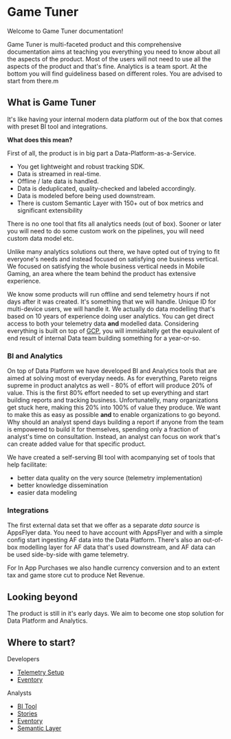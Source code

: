 # Game Tuner

Welcome to Game Tuner documentation!

Game Tuner is multi-faceted product and this comprehensive documentation aims at teaching you everything you need to know about all the aspects of the product. Most of the users will not need to use all the aspects of the product and that's fine. Analytics is a team sport. At the bottom you will find guideliness based on different roles. You are advised to start from there.m

## What is Game Tuner

It's like having your internal modern data platform out of the box that comes with preset BI tool and integrations.

__What does this mean?__

First of all, the product is in big part a Data-Platform-as-a-Service. 
- You get lightweight and robust tracking SDK. 
- Data is streamed in real-time. 
- Offline / late data is handled.
- Data is deduplicated, quality-checked and labeled accordingly.
- Data is modeled before being used downstream.
- There is custom Semantic Layer with 150+ out of box metrics and significant extensibility

There is no one tool that fits all analytics needs (out of box). Sooner or later you will need to do some custom work on the pipelines, you will need custom data model etc.

Unlike many analytics solutions out there, we have opted out of trying to fit everyone's needs and instead focused on satisfying one business vertical. We focused on satisfying the whole business vertical needs in Mobile Gaming, an area where the team behind the product has extensive experience. 

We know some products will run offline and send telemetry hours if not days after it was created. It's something that we will handle. Unique ID for multi-device users, we will handle it. We actually do data modelling that's based on 10 years of experience doing user analytics. You can get direct access to both your telemetry data __and__ modelled data. Considering everything is built on top of [GCP](https://cloud.google.com/), you will immidaitelly get the equivalent of end result of internal Data team building something for a year-or-so.

### BI and Analytics

On top of Data Platform we have developed BI and Analytics tools that are aimed at solving most of everyday needs. As for everything, Pareto reigns supreme in product analytcs as well - 80% of effort will produce 20% of value. This is the first 80% effort needed to set up everything and start building reports and tracking business. Unfortunatelly, many organizations get stuck here, making this 20% into 100% of value they produce. We want to make this as easy as possible __and__ to enable organizations to go beyond. Why should an analyst spend days building a report if anyone from the team is empowered to build it for themselves, spending only a fraction of analyst's time on consultation. Instead, an analyst can focus on work that's can create added value for that specific product.

We have created a self-serving BI tool with acompanying set of tools that help facilitate: 
- better data quality on the very source (telemetry implementation)
- better knowledge dissemination
- easier data modeling

### Integrations

The first external data set that we offer as a separate _data source_ is AppsFlyer data. You need to have account with AppsFlyer and with a simple config start ingesting AF data into the Data Platform. There's also an out-of-box modelling layer for AF data that's used downstream, and AF data can be used side-by-side with game telemetry.

For In App Purchases we also handle currency conversion and to an extent tax and game store cut to produce Net Revenue.

## Looking beyond

The product is still in it's early days. We aim to become one stop solution for Data Platform and Analytics.

## Where to start?

Developers

- [Telemetry Setup](./man/TelemetrySetup.md)
- [Eventory](./man/Eventory.md)

Analysts

- [BI Tool](./man/BITool.md)
- [Stories](./man/Stories.md)
- [Eventory](./man/Eventory.md)
- [Semantic Layer](./man/SemanticLayer.md)
